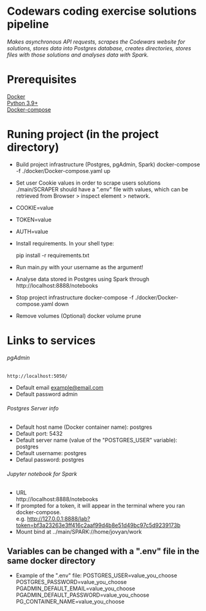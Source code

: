 # Codewars coding exercise solutions pipeline

###### Makes asynchronous API requests, scrapes the Codewars website for solutions, stores data into Postgres database, creates directories, stores files with those solutions and analyses data with Spark.

# Prerequisites
[Docker](https://docs.docker.com/get-docker/)  
[Python 3.9+](https://www.python.org/)  
[Docker-compose](https://docs.docker.com/compose/install/)

# Runing project (in the project directory)
- Build project infrastructure (Postgres, pgAdmin, Spark)
    docker-compose -f ./docker/Docker-compose.yaml up
- Set user Cookie values in order to scrape users solutions
./main/SCRAPER should have a ".env" file with values, which can be retrieved from Browser > inspect element > network.
- COOKIE=value
- TOKEN=value
- AUTH=value 

- Install requirements. In your shell type:

    pip install -r requirements.txt
- Run main.py with your username as the argument!
- Analyse data stored in Postgres using Spark through
    http://localhost:8888/notebooks
- Stop project infrastructure
    docker-compose -f ./docker/Docker-compose.yaml down
- Remove volumes (Optional)
    docker volume prune

# Links to services
###### pgAdmin
    http://localhost:5050/
- Default email
    example@email.com
- Default password
    admin
###### Postgres Server info
- Default host name (Docker container name): postgres
- Default port: 5432
- Default server name (value of the "POSTGRES_USER" variable): postgres
- Default username: postgres
- Defaul password: postgres
###### Jupyter notebook for Spark
- URL  
    http://localhost:8888/notebooks
- If prompted for a token, it will appear in the terminal where you ran docker-compose.  
e.g. http://127.0.0.1:8888/lab?token=bf3a23263e3ff416c2aaf99d4b8e51d49bc97c5d9239173b
- Mount bind at 
../main/SPARK://home/jovyan/work
   
## Variables can be changed with a ".env" file in the same docker directory
- Example of the ".env" file:
    POSTGRES_USER=value_you_choose
    POSTGRES_PASSWORD=value_you_choose
    PGADMIN_DEFAULT_EMAIL=value_you_choose
    PGADMIN_DEFAULT_PASSWORD=value_you_choose
    PG_CONTAINER_NAME=value_you_choose